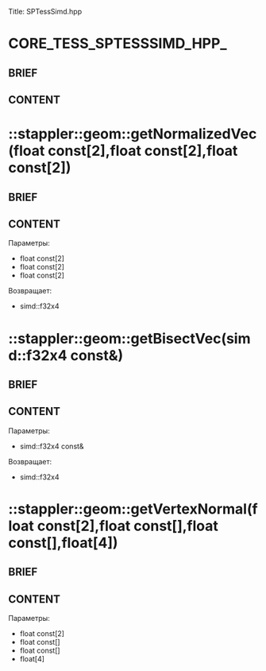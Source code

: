 Title: SPTessSimd.hpp


# CORE_TESS_SPTESSSIMD_HPP_

## BRIEF

## CONTENT


# ::stappler::geom::getNormalizedVec(float const[2],float const[2],float const[2])

## BRIEF

## CONTENT

Параметры:
* float const[2]
* float const[2]
* float const[2]

Возвращает:
* simd::f32x4

# ::stappler::geom::getBisectVec(simd::f32x4 const&)

## BRIEF

## CONTENT

Параметры:
* simd::f32x4 const&

Возвращает:
* simd::f32x4

# ::stappler::geom::getVertexNormal(float const[2],float const[],float const[],float[4])

## BRIEF

## CONTENT

Параметры:
* float const[2]
* float const[]
* float const[]
* float[4]
